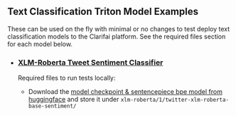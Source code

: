 ## Text Classification Triton Model Examples

These can be used on the fly with minimal or no changes to test deploy text classification models to the Clarifai platform. See the required files section for each model below.

* ### [XLM-Roberta Tweet Sentiment Classifier](./xlm-roberta/)

	Required files to run tests locally:

	* Download the [model checkpoint & sentencepiece bpe model from huggingface](https://huggingface.co/cardiffnlp/twitter-xlm-roberta-base-sentiment/tree/main) and store it under `xlm-roberta/1/twitter-xlm-roberta-base-sentiment/`
